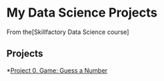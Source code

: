 # My Data Science Projects

From the[Skillfactory Data Science course]

## Projects

*[Project 0. Game: Guess a Number](https://github.com/red-beard83/sf_data_science/tree/main/Project_0)


